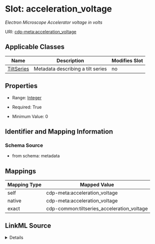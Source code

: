 

# Slot: acceleration_voltage


_Electron Microscope Accelerator voltage in volts_



URI: [cdp-meta:acceleration_voltage](metadataacceleration_voltage)



<!-- no inheritance hierarchy -->





## Applicable Classes

| Name | Description | Modifies Slot |
| --- | --- | --- |
| [TiltSeries](TiltSeries.md) | Metadata describing a tilt series |  no  |







## Properties

* Range: [Integer](Integer.md)

* Required: True

* Minimum Value: 0





## Identifier and Mapping Information







### Schema Source


* from schema: metadata




## Mappings

| Mapping Type | Mapped Value |
| ---  | ---  |
| self | cdp-meta:acceleration_voltage |
| native | cdp-meta:acceleration_voltage |
| exact | cdp-common:tiltseries_acceleration_voltage |




## LinkML Source

<details>
```yaml
name: acceleration_voltage
description: Electron Microscope Accelerator voltage in volts
from_schema: metadata
exact_mappings:
- cdp-common:tiltseries_acceleration_voltage
rank: 1000
alias: acceleration_voltage
owner: TiltSeries
domain_of:
- TiltSeries
range: integer
required: true
inlined: true
inlined_as_list: true
minimum_value: 0
unit:
  symbol: V
  descriptive_name: volts

```
</details>
